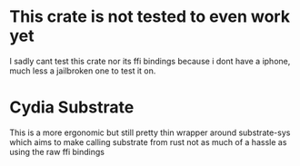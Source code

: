 # This crate is not tested to even work yet
I sadly cant test this crate nor its ffi bindings because i dont have a iphone,
much less a jailbroken one to test it on.

# Cydia Substrate
This is a more ergonomic but still pretty thin wrapper around
substrate-sys which aims to make calling substrate from rust
not as much of a hassle as using the raw ffi bindings

